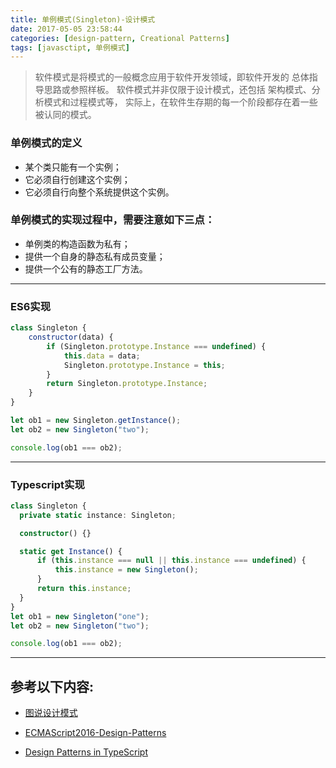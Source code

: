 ```yaml
---
title: 单例模式(Singleton)-设计模式
date: 2017-05-05 23:58:44
categories: [design-pattern, Creational Patterns]
tags: [javasctipt, 单例模式]
---
```

> 软件模式是将模式的一般概念应用于软件开发领域，即软件开发的 总体指导思路或参照样板。
> 软件模式并非仅限于设计模式，还包括 架构模式、分析模式和过程模式等，
> 实际上，在软件生存期的每一个阶段都存在着一些被认同的模式。

### 单例模式的定义
- 某个类只能有一个实例；
- 它必须自行创建这个实例；
- 它必须自行向整个系统提供这个实例。

### 单例模式的实现过程中，需要注意如下三点：
- 单例类的构造函数为私有；
- 提供一个自身的静态私有成员变量；
- 提供一个公有的静态工厂方法。

---

### ES6实现
``` js
class Singleton {
    constructor(data) {
        if (Singleton.prototype.Instance === undefined) {
            this.data = data;
            Singleton.prototype.Instance = this;
        }
        return Singleton.prototype.Instance;
    }
}

let ob1 = new Singleton.getInstance();
let ob2 = new Singleton("two");

console.log(ob1 === ob2);
```
---

### Typescript实现
``` ts
class Singleton {
  private static instance: Singleton;

  constructor() {}

  static get Instance() {
      if (this.instance === null || this.instance === undefined) {
          this.instance = new Singleton();
      }
      return this.instance;
  }
}
let ob1 = new Singleton("one");
let ob2 = new Singleton("two");

console.log(ob1 === ob2);
```
---

## 参考以下内容:
 - [图说设计模式](https://design-patterns.readthedocs.io/zh_CN/latest/)

 - [ECMAScript2016-Design-Patterns](https://github.com/ryouaki/ECMAScript2016-Design-Patterns)
 - [Design Patterns in TypeScript](https://github.com/torokmark/design_patterns_in_typescript)
